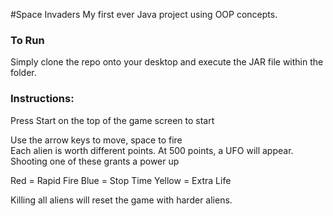 #Space Invaders
My first ever Java project using OOP concepts.

### To Run
Simply clone the repo onto your desktop and execute the JAR file within the folder.

### Instructions:
Press Start on the top of the game screen to start

Use the arrow keys to move, space to fire  
Each alien is worth different points. At 500 points, a UFO will appear. Shooting one of these grants a power up

Red = Rapid Fire
Blue = Stop Time
Yellow = Extra Life

Killing all aliens will reset the game with harder aliens.

